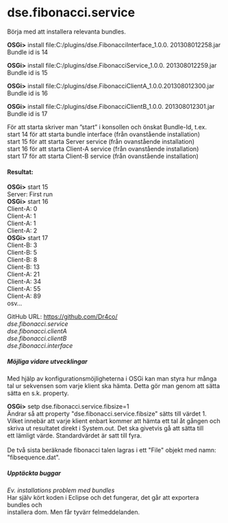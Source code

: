 dse.fibonacci.service
=====================
Börja med att installera relevanta bundles.<br>

<b>OSGi></b> install file:C:/plugins/dse.FibonacciInterface_1.0.0. 201308012258.jar<br>
Bundle id is 14

<b>OSGi></b> install file:C:/plugins/dse.FibonacciService_1.0.0. 201308012259.jar<br>
Bundle id is 15

<b>OSGi></b> install file:C:/plugins/dse.FibonacciClientA_1.0.0.201308012300.jar<br>
Bundle id is 16

<b>OSGi></b> install file:C:/plugins/dse.FibonacciClientB_1.0.0. 201308012301.jar<br>
Bundle id is 17

För att starta skriver man ”start” i konsollen och önskat Bundle-Id, t.ex.<br>
start 14 för att starta bundle interface (från ovanstående installation)<br>
start 15 för att starta Server service (från ovanstående installation)<br>
start 16 för att starta Client-A service (från ovanstående installation)<br>
start 17 för att starta Client-B service (från ovanstående installation)<br>

<h4>Resultat:</h4>
<b>OSGi></b> start 15<br>
Server: First run<br>
<b>OSGi></b> start 16<br>
Client-A: 0<br>
Client-A: 1<br>
Client-A: 1<br>
Client-A: 2<br>
<b>OSGi></b> start 17<br>
Client-B: 3<br>
Client-B: 5<br>
Client-B: 8<br>
Client-B: 13<br>
Client-A: 21<br>
Client-A: 34<br>
Client-A: 55<br>
Client-A: 89<br>
osv…<br>

GitHub URL: https://github.com/Dr4co/<br>
<i>dse.fibonacci.service</i><br>
<i>dse.fibonacci.clientA</i><br>
<i>dse.fibonacci.clientB</i><br>
<i>dse.fibonacci.interface</i><br>

<h5>Möjliga vidare utvecklingar</h5>
Med hjälp av konfigurationsmöjligheterna i OSGi kan man styra hur många tal ur sekvensen som varje klient ska hämta.
Detta gör man genom att sätta sätta en s.k. property.

<b>OSGi></b> setp dse.fibonacci.service.fibsize=1<br>
Ändrar så att property "dse.fibonacci.service.fibsize" sätts till värdet 1.<br>
Vilket innebär att varje klient enbart kommer att hämta ett tal åt gången och<br>
skriva ut resultatet direkt i System.out. Det ska givetvis gå att sätta till<br>
ett lämligt värde. Standardvärdet är satt till fyra.<br>
<br>
De två sista beräknade fibonacci talen lagras i ett "File" objekt med namn:
"fibsequence.dat".

<h5>Upptäckta buggar</h5>
<i>Ev. installations problem med bundles</i><br>
Har själv kört koden i Eclipse och det fungerar, det går att exportera bundles och<br>
installera dom. Men får tyvärr felmeddelanden.<br>
